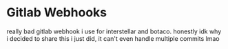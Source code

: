 # Gitlab Webhooks
really bad gitlab webhook i use for interstellar and botaco. honestly idk why i decided to share this i just did, it can't even handle multiple commits lmao